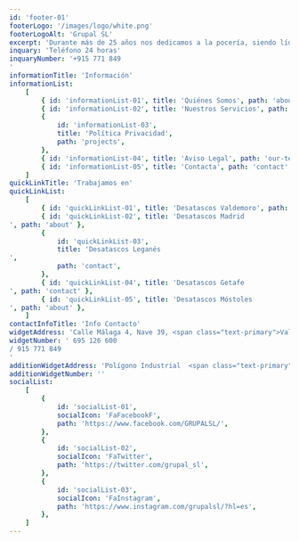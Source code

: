 ```yaml
---
id: 'footer-01'
footerLogo: '/images/logo/white.png'
footerLogoAlt: 'Grupal SL'
excerpt: 'Durante más de 25 años nos dedicamos a la pocería, siendo líderes entre las mejores empresas de desatascos en Madrid. Ofrecemos no solo los mejores servicios, sino que también somos la empresa de desatrancos más económica de Madrid.'
inquary: 'Teléfono 24 horas'
inquaryNumber: '+915 771 849
'
informationTitle: 'Información'
informationList:
    [
        { id: 'informationList-01', title: 'Quiénes Somos', path: 'about' },
        { id: 'informationList-02', title: 'Nuestros Servicios', path: 'services' },
        {
            id: 'informationList-03',
            title: 'Política Privacidad',
            path: 'projects',
        },
        { id: 'informationList-04', title: 'Aviso Legal', path: 'our-team' },
        { id: 'informationList-05', title: 'Contacta', path: 'contact' },
    ]
quickLinkTitle: 'Trabajamos en'
quickLinkList:
    [
        { id: 'quickLinkList-01', title: 'Desatascos Valdemoro', path: 'contact' },
        { id: 'quickLinkList-02', title: 'Desatascos Madrid
', path: 'about' },
        {
            id: 'quickLinkList-03',
            title: 'Desatascos Leganés
',
            path: 'contact',
        },
        { id: 'quickLinkList-04', title: 'Desatascos Getafe
', path: 'contact' },
        { id: 'quickLinkList-05', title: 'Desatascos Móstoles
', path: 'about' },
    ]
contactInfoTitle: 'Info Contacto'
widgetAddress: 'Calle Málaga 4, Nave 39, <span class="text-primary">Valdemoro, Madrid</span>'
widgetNumber: ' 695 126 600
/ 915 771 849
'
additionWidgetAddress: 'Polígono Industrial  <span class="text-primary">La Carrehuela</span>'
additionWidgetNumber: ''
socialList:
    [
        {
            id: 'socialList-01',
            socialIcon: 'FaFacebookF',
            path: 'https://www.facebook.com/GRUPALSL/',
        },
        {
            id: 'socialList-02',
            socialIcon: 'FaTwitter',
            path: 'https://twitter.com/grupal_sl',
        },
        {
            id: 'socialList-03',
            socialIcon: 'FaInstagram',
            path: 'https://www.instagram.com/grupalsl/?hl=es',
        },
    ]
---
```

